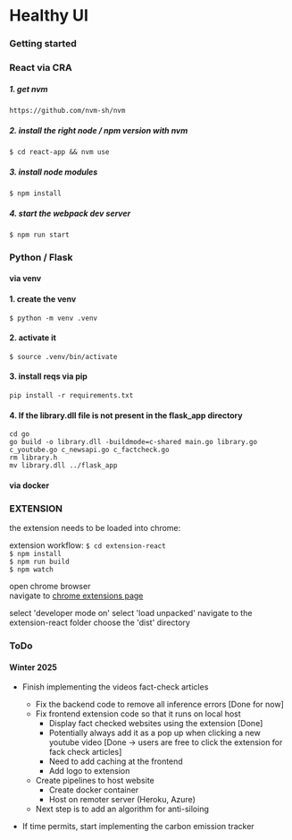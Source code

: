 #  Healthy UI

### Getting started 

### React via CRA
##### 1. get nvm 
`https://github.com/nvm-sh/nvm`

##### 2. install the right node / npm version with nvm   

`$ cd react-app && nvm use `

##### 3. install node modules  

`$ npm install`

##### 4. start the webpack dev server 

`$ npm run start`


### Python / Flask 

#### via venv 

#### 1. create the venv 
`$ python -m venv .venv`

#### 2. activate it 
`$ source .venv/bin/activate`

#### 3. install reqs via pip 
`pip install -r requirements.txt`

#### 4. If the library.dll file is not present in the flask_app directory
```
cd go
go build -o library.dll -buildmode=c-shared main.go library.go c_youtube.go c_newsapi.go c_factcheck.go
rm library.h
mv library.dll ../flask_app
```
#### via docker 


### EXTENSION

the extension needs to be loaded into chrome: 

extension workflow: 
`$ cd extension-react`  
`$ npm install`   
`$ npm run build`   
`$ npm watch`   

open chrome browser  
navigate to [chrome extensions page](chrome://extensions/)

select 'developer mode on' 
select 'load unpacked'
navigate to the extension-react folder 
choose the 'dist' directory 

### ToDo
#### Winter 2025
- Finish implementing the videos fact-check articles
  - Fix the backend code to remove all inference errors [Done for now]
  - Fix frontend extension code so that it runs on local host 
    - Display fact checked websites using the extension [Done]
    - Potentially always add it as a pop up when clicking a new youtube video [Done -> users are free to click the extension for fack check articles]
    - Need to add caching at the frontend
    - Add logo to extension 
  - Create pipelines to host website
    - Create docker container
    - Host on remoter server (Heroku, Azure)
  - Next step is to add an algorithm for anti-siloing

- If time permits, start implementing the carbon emission tracker
